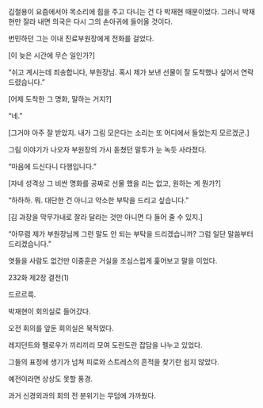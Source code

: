 김철용이 요즘에서야 목소리에 힘을 주고 다니는 건 다 박재현 때문이었다. 그러니 박재현만 잘라 내면 의국은 다시 그의 손아귀에 들어올 것이다.

번민하던 그는 이내 진료부원장에게 전화를 걸었다.

[이 늦은 시간에 무슨 일인가?]

“쉬고 계시는데 죄송합니다, 부원장님. 혹시 제가 보낸 선물이 잘 도착했나 싶어서 연락드렸습니다.”

[어제 도착한 그 명화, 말하는 거지?]

“네.”

[그거야 아주 잘 받았지. 내가 그림 모은다는 소리는 또 어디에서 들었는지 모르겠군.]

그림 이야기가 나오자 부원장의 가시 돋쳤던 말투가 눈 녹듯 사라졌다.

“마음에 드신다니 다행입니다.”

[자네 성격상 그 비싼 명화를 공짜로 선물 했을 리는 없고, 원하는 게 뭔가?]

“하하하. 뭐. 대단한 건 아니고 약소한 부탁을 드리고 싶습니다.”

[김 과장을 막무가내로 잘라 달라는 것만 아니면 다 들어 줄 수 있지.]

“아무렴 제가 부원장님께 그런 말도 안 되는 부탁을 드리겠습니까? 그럼 일단 말씀부터 드리겠습니다.”

엿들을 사람도 없건만 이중훈은 거실을 조심스럽게 훑어보고 말을 이었다.

232화 제2장 결전(1)

드르르륵.

박재현이 회의실로 들어갔다.

오전 회의를 앞둔 회의실은 북적였다.

레지던트와 펠로우가 끼리끼리 모여 도란도란 잡담을 나누고 있었다.

그들의 표정에 생기가 넘쳐 피로와 스트레스의 흔적을 찾기란 쉽지 않았다.

예전이라면 상상도 못할 풍경.

과거 신경외과의 회의 전 분위기는 무덤에 가까웠다.